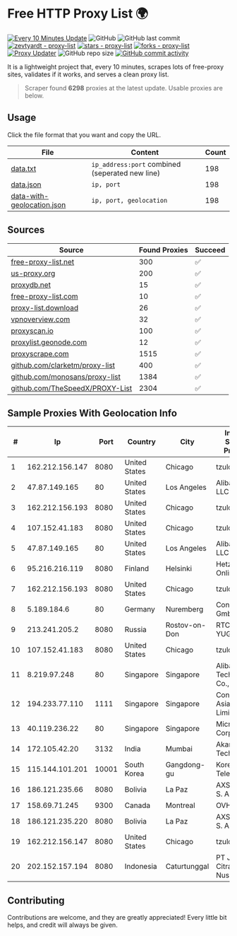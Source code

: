 
# Free HTTP Proxy List 🌍

[![Every 10 Minutes Update](https://github.com/mertguvencli/http-proxy-list/actions/workflows/main.yml/badge.svg?branch=main)](https://github.com/mertguvencli/http-proxy-list/actions/workflows/main.yml)
![GitHub](https://img.shields.io/github/license/mertguvencli/http-proxy-list)
![GitHub last commit](https://img.shields.io/github/last-commit/mertguvencli/http-proxy-list)
[![zevtyardt - proxy-list](https://img.shields.io/static/v1?label=zevtyardt&message=proxy-list&color=blue&logo=github)](https://github.com/zevtyardt/proxy-list "Go to GitHub repo")
[![stars - proxy-list](https://img.shields.io/github/stars/zevtyardt/proxy-list?style=social)](https://github.com/zevtyardt/proxy-list)
[![forks - proxy-list](https://img.shields.io/github/forks/zevtyardt/proxy-list?style=social)](https://github.com/zevtyardt/proxy-list)
[![Proxy Updater](https://github.com/zevtyardt/proxy-list/workflows/Proxy%20Updater/badge.svg)](https://github.com/zevtyardt/proxy-list/actions?query=workflow:"Proxy+Updater")
![GitHub repo size](https://img.shields.io/github/repo-size/zevtyardt/proxy-list)
[![GitHub commit activity](https://img.shields.io/github/commit-activity/m/zevtyardt/proxy-list?logo=commits)](https://github.com/zevtyardt/proxy-list/commits/main)

It is a lightweight project that, every 10 minutes, scrapes lots of free-proxy sites, validates if it works, and serves a clean proxy list.

> Scraper found **6298** proxies at the latest update. Usable proxies are below.

## Usage

Click the file format that you want and copy the URL.

|File|Content|Count|
|----|-------|-----|
|[data.txt](https://raw.githubusercontent.com/mertguvencli/http-proxy-list/main/proxy-list/data.txt)|`ip_address:port` combined (seperated new line)|198|
|[data.json](https://raw.githubusercontent.com/mertguvencli/http-proxy-list/main/proxy-list/data.json)|`ip, port`|198|
|[data-with-geolocation.json](https://raw.githubusercontent.com/mertguvencli/http-proxy-list/main/proxy-list/data-with-geolocation.json)|`ip, port, geolocation`|198|

## Sources

|Source|Found Proxies|Succeed|
|------|-------------|-------|
|[free-proxy-list.net](https://free-proxy-list.net)|300|✅|
|[us-proxy.org](https://www.us-proxy.org)|200|✅|
|[proxydb.net](http://proxydb.net)|15|✅|
|[free-proxy-list.com](https://free-proxy-list.com/?page=&port=&type%5B%5D=http&type%5B%5D=https&up_time=0&search=Search)|10|✅|
|[proxy-list.download](https://www.proxy-list.download/HTTP)|26|✅|
|[vpnoverview.com](https://vpnoverview.com/privacy/anonymous-browsing/free-proxy-servers)|32|✅|
|[proxyscan.io](https://www.proxyscan.io)|100|✅|
|[proxylist.geonode.com](https://proxylist.geonode.com/api/proxy-list?limit=300&page=1&sort_by=lastChecked&sort_type=desc&protocols=http,https)|12|✅|
|[proxyscrape.com](https://api.proxyscrape.com/v2/?request=displayproxies&protocol=http&timeout=10000&country=all&ssl=all&anonymity=all)|1515|✅|
|[github.com/clarketm/proxy-list](https://raw.githubusercontent.com/clarketm/proxy-list/master/proxy-list-raw.txt)|400|✅|
|[github.com/monosans/proxy-list](https://raw.githubusercontent.com/monosans/proxy-list/main/proxies/http.txt)|1384|✅|
|[github.com/TheSpeedX/PROXY-List](https://raw.githubusercontent.com/TheSpeedX/PROXY-List/master/http.txt)|2304|✅|


## Sample Proxies With Geolocation Info

|#|Ip|Port|Country|City|Internet Service Provider|
|-|--|----|-------|----|-------------------------|
|1|162.212.156.147|8080|United States|Chicago|tzulo, inc.|
|2|47.87.149.165|80|United States|Los Angeles|Alibaba.com LLC|
|3|162.212.156.193|8080|United States|Chicago|tzulo, inc.|
|4|107.152.41.183|8080|United States|Chicago|tzulo, inc.|
|5|47.87.149.165|80|United States|Los Angeles|Alibaba.com LLC|
|6|95.216.216.119|8080|Finland|Helsinki|Hetzner Online GmbH|
|7|162.212.156.193|8080|United States|Chicago|tzulo, inc.|
|8|5.189.184.6|80|Germany|Nuremberg|Contabo GmbH|
|9|213.241.205.2|8080|Russia|Rostov-on-Don|RTCOMM-YUG|
|10|107.152.41.183|8080|United States|Chicago|tzulo, inc.|
|11|8.219.97.248|80|Singapore|Singapore|Alibaba (US) Technology Co., Ltd.|
|12|194.233.77.110|1111|Singapore|Singapore|Contabo Asia Private Limited|
|13|40.119.236.22|80|Singapore|Singapore|Microsoft Corporation|
|14|172.105.42.20|3132|India|Mumbai|Akamai Technologies|
|15|115.144.101.201|10001|South Korea|Gangdong-gu|Korea Telecom|
|16|186.121.235.66|8080|Bolivia|La Paz|AXS Bolivia S. A.|
|17|158.69.71.245|9300|Canada|Montreal|OVH SAS|
|18|186.121.235.220|8080|Bolivia|La Paz|AXS Bolivia S. A.|
|19|162.212.156.147|8080|United States|Chicago|tzulo, inc.|
|20|202.152.157.194|8080|Indonesia|Caturtunggal|PT Jembatan Citra Nusantara|



## Contributing

Contributions are welcome, and they are greatly appreciated! Every
little bit helps, and credit will always be given.

